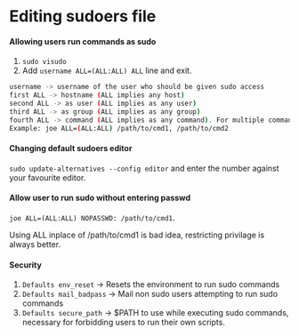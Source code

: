 # Editing sudoers file

#### Allowing users run commands as sudo

  1. ```sudo visudo```
  2. Add ```username ALL=(ALL:ALL) ALL``` line and exit.
```bash
username -> username of the user who should be given sudo access
first ALL -> hostname (ALL implies any host)
second ALL -> as user (ALL implies as any user)
third ALL -> as group (ALL implies as any group)
fourth ALL -> command (ALL implies as any command). For multiple commands, use comma seperator
Example: joe ALL=(ALL:ALL) /path/to/cmd1, /path/to/cmd2
```

#### Changing default sudoers editor
```sudo update-alternatives --config editor``` and enter the number against your favourite editor.

#### Allow user to run sudo without entering passwd

```joe ALL=(ALL:ALL) NOPASSWD: /path/to/cmd1```.

Using ALL inplace of /path/to/cmd1 is bad idea, restricting privilage is always better.

#### Security
1. ```Defaults env_reset``` -> Resets the environment to run sudo commands
2. ```Defaults mail_badpass``` -> Mail non sudo users attempting to run sudo commands
3. ```Defaults secure_path``` -> $PATH to use while executing sudo commands, necessary for forbidding users to run their own scripts.
